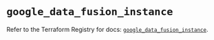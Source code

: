# `google_data_fusion_instance`

Refer to the Terraform Registry for docs: [`google_data_fusion_instance`](https://registry.terraform.io/providers/hashicorp/google/5.23.0/docs/resources/data_fusion_instance).
